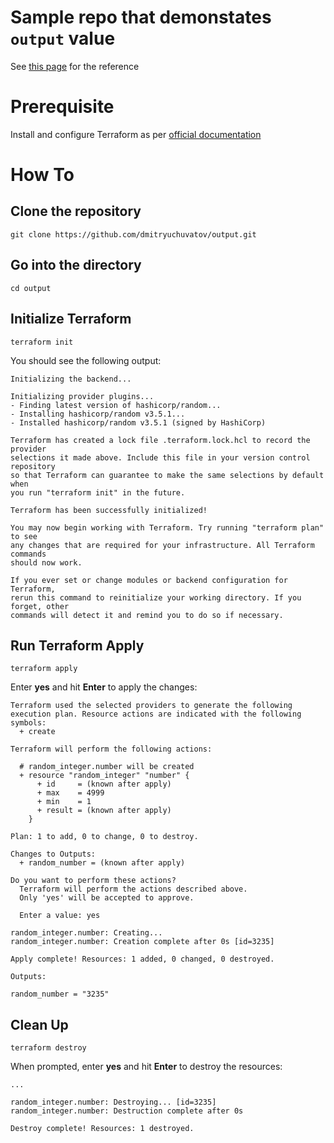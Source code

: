 # Sample repo that demonstates `output` value

See [this page](https://developer.hashicorp.com/terraform/language/values/outputs) for the reference


# Prerequisite

Install and configure Terraform as per [official documentation](https://developer.hashicorp.com/terraform/tutorials/aws-get-started/install-cli)

# How To

## Clone the repository

```
git clone https://github.com/dmitryuchuvatov/output.git
```

## Go into the directory

```
cd output
```

## Initialize Terraform

```
terraform init
```

You should see the following output:

```
Initializing the backend...

Initializing provider plugins...
- Finding latest version of hashicorp/random...
- Installing hashicorp/random v3.5.1...
- Installed hashicorp/random v3.5.1 (signed by HashiCorp)

Terraform has created a lock file .terraform.lock.hcl to record the provider
selections it made above. Include this file in your version control repository
so that Terraform can guarantee to make the same selections by default when
you run "terraform init" in the future.

Terraform has been successfully initialized!

You may now begin working with Terraform. Try running "terraform plan" to see
any changes that are required for your infrastructure. All Terraform commands
should now work.

If you ever set or change modules or backend configuration for Terraform,
rerun this command to reinitialize your working directory. If you forget, other
commands will detect it and remind you to do so if necessary.
```

## Run Terraform Apply

```
terraform apply
```
Enter **yes** and hit **Enter** to apply the changes:

```
Terraform used the selected providers to generate the following execution plan. Resource actions are indicated with the following
symbols:
  + create

Terraform will perform the following actions:

  # random_integer.number will be created
  + resource "random_integer" "number" {
      + id     = (known after apply)
      + max    = 4999
      + min    = 1
      + result = (known after apply)
    }

Plan: 1 to add, 0 to change, 0 to destroy.

Changes to Outputs:
  + random_number = (known after apply)

Do you want to perform these actions?
  Terraform will perform the actions described above.
  Only 'yes' will be accepted to approve.

  Enter a value: yes

random_integer.number: Creating...
random_integer.number: Creation complete after 0s [id=3235]

Apply complete! Resources: 1 added, 0 changed, 0 destroyed.

Outputs:

random_number = "3235"
```
## Clean Up

```
terraform destroy
```
When prompted, enter **yes** and hit **Enter** to destroy the resources:

```
...

random_integer.number: Destroying... [id=3235]
random_integer.number: Destruction complete after 0s

Destroy complete! Resources: 1 destroyed.
```


